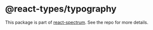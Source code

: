 # @react-types/typography

This package is part of [react-spectrum](https://github.com/adobe-private/react-spectrum-v3). See the repo for more details.
